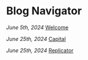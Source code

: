 # Blog Navigator

*June 5th, 2024*
[Welcome](./Welcome)

*June 25th, 2024*
[Capital](./Capital)

*June 25th, 2024*
[Replicator](./Replicator)

